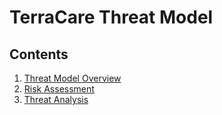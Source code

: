 # TerraCare Threat Model

## Contents

1. [Threat Model Overview](0-Threat-Model.md)
1. [Risk Assessment](1-Risk-Assessment.md)
2. [Threat Analysis](2-Threat-Analysis.md)